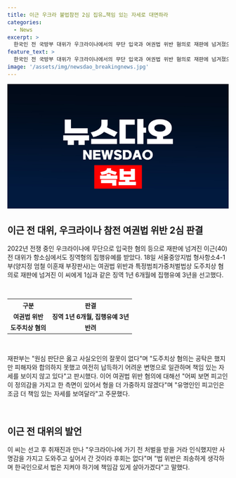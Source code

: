 ```yaml
---
title: 이근 우크라 불법참전 2심 집유…책임 있는 자세로 대면하라
categories:
  - News
excerpt: >
  한국인 전 국방부 대위가 우크라이나에서의 무단 입국과 여권법 위반 혐의로 재판에 넘겨졌으나, 2심에서 징역형의 집행유예를 받았다. 재판부는 피고인의 사명감을 고려하고, 그의 법 위반 행위에 대한 책임감을 촉구했다. 이 씨는 우크라이나에 가기 전 처벌을 받을 거라 인식했지만, 사명감을 가지고 도와주고 싶었고 법은 지켜야 한다며 후회는 없다고 전했다.
feature_text: >
  한국인 전 국방부 대위가 우크라이나에서의 무단 입국과 여권법 위반 혐의로 재판에 넘겨졌으나, 2심에서 징역형의 집행유예를 받았다. 재판부는 피고인의 사명감을 고려하고, 그의 법 위반 행위에 대한 책임감을 촉구했다. 이 씨는 우크라이나에 가기 전 처벌을 받을 거라 인식했지만, 사명감을 가지고 도와주고 싶었고 법은 지켜야 한다며 후회는 없다고 전했다.
image: '/assets/img/newsdao_breakingnews.jpg'
---
```


<p><img src="/assets/img/newsdao_breakingnews.jpg" alt="koreaapp 속보" /></p>

<h2 data-ke-size="size26">이근 전 대위, 우크라이나 참전 여권법 위반 2심 판결</h2>

<p data-ke-size="size16">2022년 전쟁 중인 우크라이나에 무단으로 입국한 혐의 등으로 재판에 넘겨진 이근(40) 전 대위가 항소심에서도 징역형의 집행유예를 받았다. 18일 서울중앙지법 형사항소4-1부(양지정 엄철 이훈재 부장판사)는 여권법 위반과 특정범죄가중처벌법상 도주치상 혐의로 재판에 넘겨진 이 씨에게 1심과 같은 징역 1년 6개월에 집행유예 3년을 선고했다.</p>

<p><br></p>

<table>
  <tr>
    <th>구분</th>
    <th>판결</th>
  </tr>
  <tr>
    <td style="text-align: center; height: 17px;"><b>여권법 위반</b></td>
    <td style="text-align: center; height: 17px;"><b>징역 1년 6개월, 집행유예 3년</b></td>
  </tr>
  <tr>
    <td style="text-align: center; height: 17px;"><b>도주치상 혐의</b></td>
    <td style="text-align: center; height: 17px;"><b>반려</b></td>
  </tr>
</table>

<p><br></p>

<p data-ke-size="size16">재판부는 "원심 판단은 옳고 사실오인의 잘못이 없다"며 "도주치상 혐의는 공탁은 했지만 피해자와 합의하지 못했고 여전히 납득하기 어려운 변명으로 일관하며 책임 있는 자세를 보이지 않고 있다"고 판시했다. 이어 여권법 위반 혐의에 대해선 "어찌 보면 피고인이 정의감을 가지고 한 측면이 있어서 형을 더 가중하지 않겠다"며 "유명인인 피고인은 조금 더 책임 있는 자세를 보여달라"고 주문했다.</p>

<p data-ke-size="size16">&nbsp;</p>

<h2 data-ke-size="size26">이근 전 대위의 발언</h2>

<p data-ke-size="size16">이 씨는 선고 후 취재진과 만나 "우크라이나에 가기 전 처벌을 받을 거라 인식했지만 사명감을 가지고 도와주고 싶어서 간 것이라 후회는 없다"며 "법 위반은 죄송하게 생각하며 한국인으로서 법은 지켜야 하기에 책임감 있게 살아가겠다"고 말했다.</p>

<p data-ke-size="size16">&nbsp;</p>

